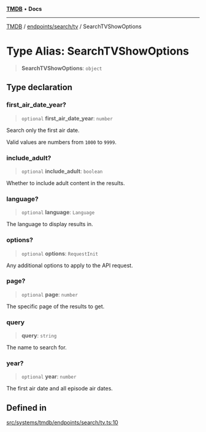 [**TMDB**](../../../../README.md) • **Docs**

***

[TMDB](../../../../README.md) / [endpoints/search/tv](../README.md) / SearchTVShowOptions

# Type Alias: SearchTVShowOptions

> **SearchTVShowOptions**: `object`

## Type declaration

### first\_air\_date\_year?

> `optional` **first\_air\_date\_year**: `number`

Search only the first air date.

Valid values are numbers from `1000` to `9999`.

### include\_adult?

> `optional` **include\_adult**: `boolean`

Whether to include adult content in the results.

### language?

> `optional` **language**: `Language`

The language to display results in.

### options?

> `optional` **options**: `RequestInit`

Any additional options to apply to the API request.

### page?

> `optional` **page**: `number`

The specific page of the results to get.

### query

> **query**: `string`

The name to search for.

### year?

> `optional` **year**: `number`

The first air date and all episode air dates.

## Defined in

[src/systems/tmdb/endpoints/search/tv.ts:10](https://github.com/Norviah/media-hub/blob/65ee01fce9c30692d28d2f4e608ea7f18b4d7381/src/systems/tmdb/endpoints/search/tv.ts#L10)

